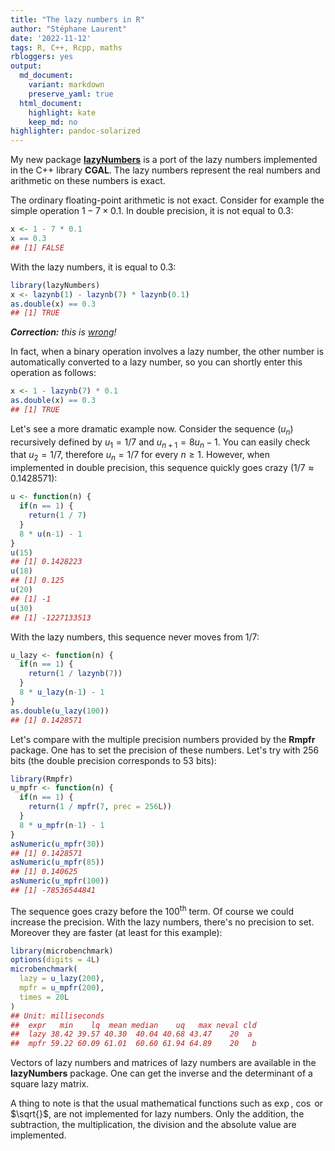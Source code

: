 ```yaml
---
title: "The lazy numbers in R"
author: "Stéphane Laurent"
date: '2022-11-12'
tags: R, C++, Rcpp, maths
rbloggers: yes
output:
  md_document:
    variant: markdown
    preserve_yaml: true
  html_document:
    highlight: kate
    keep_md: no
highlighter: pandoc-solarized
---
```


My new package [**lazyNumbers**](https://github.com/stla/lazyNumbers) is
a port of the lazy numbers implemented in the C++ library **CGAL**. The
lazy numbers represent the real numbers and arithmetic on these numbers
is exact.

The ordinary floating-point arithmetic is not exact. Consider for
example the simple operation $1 - 7 \times 0.1$. In double precision, it
is not equal to $0.3$:

``` r
x <- 1 - 7 * 0.1
x == 0.3
## [1] FALSE
```

With the lazy numbers, it is equal to $0.3$:

``` r
library(lazyNumbers)
x <- lazynb(1) - lazynb(7) * lazynb(0.1)
as.double(x) == 0.3
## [1] TRUE
```

***Correction:*** *this is*
[*wrong*](https://laustep.github.io/stlahblog/posts/lazyNumbers2.html)*!*

In fact, when a binary operation involves a lazy number, the other
number is automatically converted to a lazy number, so you can shortly
enter this operation as follows:

``` r
x <- 1 - lazynb(7) * 0.1
as.double(x) == 0.3
## [1] TRUE
```

Let's see a more dramatic example now. Consider the sequence $(u_n)$
recursively defined by $u_1 = 1/7$ and $u_{n+1} = 8 u_n - 1$. You can
easily check that $u_2 = 1/7$, therefore $u_n = 1/7$ for every
$n \geqslant 1$. However, when implemented in double precision, this
sequence quickly goes crazy ($1/7 \approx 0.1428571$):

``` r
u <- function(n) {
  if(n == 1) {
    return(1 / 7)
  }
  8 * u(n-1) - 1
}
u(15)
## [1] 0.1428223
u(18)
## [1] 0.125
u(20)
## [1] -1
u(30)
## [1] -1227133513
```

With the lazy numbers, this sequence never moves from $1/7$:

``` r
u_lazy <- function(n) {
  if(n == 1) {
    return(1 / lazynb(7))
  }
  8 * u_lazy(n-1) - 1
}
as.double(u_lazy(100))
## [1] 0.1428571
```

Let's compare with the multiple precision numbers provided by the
**Rmpfr** package. One has to set the precision of these numbers. Let's
try with $256$ bits (the double precision corresponds to $53$ bits):

``` r
library(Rmpfr)
u_mpfr <- function(n) {
  if(n == 1) {
    return(1 / mpfr(7, prec = 256L))
  }
  8 * u_mpfr(n-1) - 1
}
asNumeric(u_mpfr(30))
## [1] 0.1428571
asNumeric(u_mpfr(85))
## [1] 0.140625
asNumeric(u_mpfr(100))
## [1] -78536544841
```

The sequence goes crazy before the $100^{\textrm{th}}$ term. Of course
we could increase the precision. With the lazy numbers, there's no
precision to set. Moreover they are faster (at least for this example):

``` r
library(microbenchmark)
options(digits = 4L)
microbenchmark(
  lazy = u_lazy(200),
  mpfr = u_mpfr(200),
  times = 20L
)
## Unit: milliseconds
##  expr   min    lq  mean median    uq   max neval cld
##  lazy 38.42 39.57 40.30  40.04 40.68 43.47    20  a 
##  mpfr 59.22 60.09 61.01  60.60 61.94 64.89    20   b
```

Vectors of lazy numbers and matrices of lazy numbers are available in
the **lazyNumbers** package. One can get the inverse and the determinant
of a square lazy matrix.

A thing to note is that the usual mathematical functions such as $\exp$,
$\cos$ or $\sqrt{}$, are not implemented for lazy numbers. Only the
addition, the subtraction, the multiplication, the division and the
absolute value are implemented.
